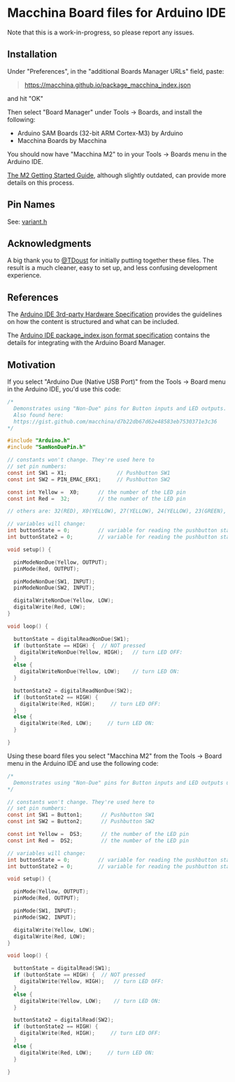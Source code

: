 # Macchina Board files for Arduino IDE

Note that this is a work-in-progress, so please report any issues.

## Installation

Under "Preferences", in the "additional Boards Manager URLs" field, paste:

> https://macchina.github.io/package_macchina_index.json

and hit "OK"

Then select "Board Manager" under Tools -> Boards, and install the following:

 - Arduino SAM Boards (32-bit ARM Cortex-M3) by Arduino
 - Macchina Boards by Macchina

You should now have "Macchina M2" to in your Tools -> Boards menu in the Arduino IDE.

[The M2 Getting Started Guide](https://www.macchina.cc/guide/m2/getting-started), although slightly outdated, can provide more details on this process.

## Pin Names
See: [variant.h](https://github.com/macchina/Macchina_Arduino_Boards/blob/master/sam/variants/m2/variant.h)

## Acknowledgments
A big thank you to [@TDoust](https://github.com/TDoust) for initially putting together these files. The result is a much cleaner, easy to set up, and less confusing development experience.

## References
The [Arduino IDE 3rd-party Hardware Specification](https://github.com/arduino/Arduino/wiki/Arduino-IDE-1.5-3rd-party-Hardware-specification) provides the guidelines on how the content is structured and what can be included.

The [Arduino IDE package_index.json format specification](https://github.com/arduino/Arduino/wiki/Arduino-IDE-1.6.x-package_index.json-format-specification) contains the details for integrating with the Arduino Board Manager.

## Motivation
If you select "Arduino Due (Native USB Port)" from the Tools -> Board menu in the Arduino IDE, you'd use this code:

```c
/*
  Demonstrates using "Non-Due" pins for Button inputs and LED outputs.
  Also found here:
  https://gist.github.com/macchina/d7b22db67d62e48583eb7530371e3c36
*/

#include "Arduino.h"
#include "SamNonDuePin.h"

// constants won't change. They're used here to
// set pin numbers:
const int SW1 = X1;                // Pushbutton SW1
const int SW2 = PIN_EMAC_ERX1;     // Pushbutton SW2

const int Yellow =  X0;      // the number of the LED pin
const int Red =  32;         // the number of the LED pin

// others are: 32(RED), X0(YELLOW), 27(YELLOW), 24(YELLOW), 23(GREEN), 12(RGB_GREEN), 5(RGB_BLUE), 11(RGB_RED)

// variables will change:
int buttonState = 0;         // variable for reading the pushbutton status
int buttonState2 = 0;        // variable for reading the pushbutton status

void setup() {

  pinModeNonDue(Yellow, OUTPUT);
  pinMode(Red, OUTPUT);

  pinModeNonDue(SW1, INPUT);
  pinModeNonDue(SW2, INPUT);

  digitalWriteNonDue(Yellow, LOW);
  digitalWrite(Red, LOW);
}

void loop() {

  buttonState = digitalReadNonDue(SW1);
  if (buttonState == HIGH) {  // NOT pressed
    digitalWriteNonDue(Yellow, HIGH);   // turn LED OFF:
  }
  else {
    digitalWriteNonDue(Yellow, LOW);    // turn LED ON:
  }

  buttonState2 = digitalReadNonDue(SW2);
  if (buttonState2 == HIGH) {
    digitalWrite(Red, HIGH);     // turn LED OFF:
  }
  else {
    digitalWrite(Red, LOW);     // turn LED ON:
  }

}
```

Using these board files you select "Macchina M2" from the Tools -> Board menu in the Arduino IDE and use the following code:

```c
/*
  Demonstrates using "Non-Due" pins for Button inputs and LED outputs using M2 board Defs.
*/

// constants won't change. They're used here to
// set pin numbers:
const int SW1 = Button1;      // Pushbutton SW1
const int SW2 = Button2;      // Pushbutton SW2

const int Yellow =  DS3;      // the number of the LED pin
const int Red =  DS2;         // the number of the LED pin

// variables will change:
int buttonState = 0;         // variable for reading the pushbutton status
int buttonState2 = 0;        // variable for reading the pushbutton status

void setup() {

  pinMode(Yellow, OUTPUT);
  pinMode(Red, OUTPUT);

  pinMode(SW1, INPUT);
  pinMode(SW2, INPUT);

  digitalWrite(Yellow, LOW);
  digitalWrite(Red, LOW);
}

void loop() {

  buttonState = digitalRead(SW1);
  if (buttonState == HIGH) {  // NOT pressed
    digitalWrite(Yellow, HIGH);   // turn LED OFF:
  }
  else {
    digitalWrite(Yellow, LOW);    // turn LED ON:
  }

  buttonState2 = digitalRead(SW2);
  if (buttonState2 == HIGH) {
    digitalWrite(Red, HIGH);     // turn LED OFF:
  }
  else {
    digitalWrite(Red, LOW);     // turn LED ON:
  }

}
```
